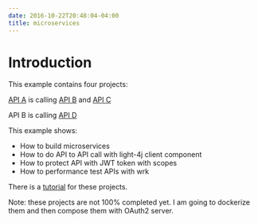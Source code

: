 ```yaml
---
date: 2016-10-22T20:48:04-04:00
title: microservices
---
```


# Introduction

This example contains four projects:

[API A](https://github.com/networknt/light-example-4j/tree/master/api_a) is calling [API B](https://github.com/networknt/light-example-4j/tree/master/api_b) and [API C](https://github.com/networknt/light-example-4j/tree/master/api_c)

API B is calling [API D](https://github.com/networknt/light-example-4j/tree/master/api_d)


This example shows:

* How to build microservices
* How to do API to API call with light-4j client component
* How to protect API with JWT token with scopes
* How to performance test APIs with wrk

There is a [tutorial](https://networknt.github.io/light-4j/tutorials/microservices/) for these projects.

Note: these projects are not 100% completed yet. I am going to dockerize them and then compose them with OAuth2 server.

